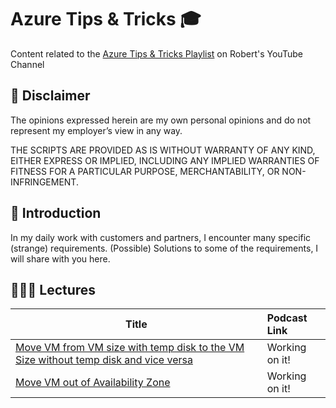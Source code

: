 # Azure Tips & Tricks 🎓

Content related to the [Azure Tips & Tricks Playlist](https://www.youtube.com/playlist?list=PLL2V7vl0bZ5R8xLdoWPvQeNk9I_Y7sMfu) on Robert's YouTube Channel

## 🚨 Disclaimer
The opinions expressed herein are my own personal opinions and do not represent my employer’s view in any way.

THE SCRIPTS ARE PROVIDED AS IS WITHOUT WARRANTY OF ANY KIND, EITHER EXPRESS OR IMPLIED, INCLUDING ANY IMPLIED WARRANTIES OF FITNESS FOR A PARTICULAR PURPOSE, MERCHANTABILITY, OR NON-INFRINGEMENT.

## 🔭 Introduction
In my daily work with customers and partners, I encounter many specific (strange) requirements. (Possible) Solutions to some of the requirements, I will share with you here.


## 👩🏽‍💻 Lectures

| Title | Podcast Link |
| ------------------------------------------- | :---------- |
| [Move VM from VM size with temp disk to the VM Size without temp disk and vice versa](https://github.com/DrBobo/AzureTips/tree/main/Tip001) | Working on it! |
| [Move VM out of Availability Zone](https://github.com/DrBobo/AzureTips/tree/main/Tip002) | Working on it! |

